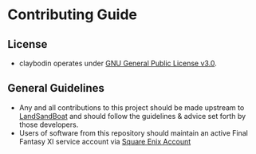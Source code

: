 # Contributing Guide

## License

- claybodin operates under [GNU General Public License v3.0](https://github.com/LandSandBoat/server/blob/base/LICENSE).

## General Guidelines

- Any and all contributions to this project should be made upstream to [LandSandBoat](https://github.com/LandSandBoat/server) and should follow the guidelines & advice set forth by those developers.
- Users of software from this repository should maintain an active Final Fantasy XI service account via [Square Enix Account](https://secure.square-enix.com/account/app/svc/login?cont=account)
